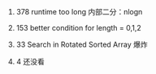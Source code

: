 1. 378 runtime too long
内部二分：nlogn

2. 153 better condition for length = 0,1,2

3. 33 Search in Rotated Sorted Array
爆炸

4. 4 还没看